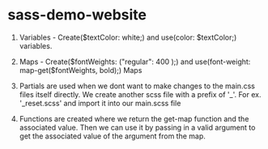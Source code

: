 # sass-demo-website

1. Variables - Create($textColor: white;) and use(color: $textColor;) variables.

2. Maps - Create($fontWeights: ("regular": 400 );) and use(font-weight: map-get($fontWeights, bold);) Maps

3. Partials are used when we dont want to make changes to the main.css files itself directly. We create another scss file with a prefix of '\_'. For ex. '\_reset.scss' and import it into our main.scss file

4. Functions are created where we return the get-map function and the associated value. Then we can use it by passing in a valid argument to get the associated value of the argument from the map.
